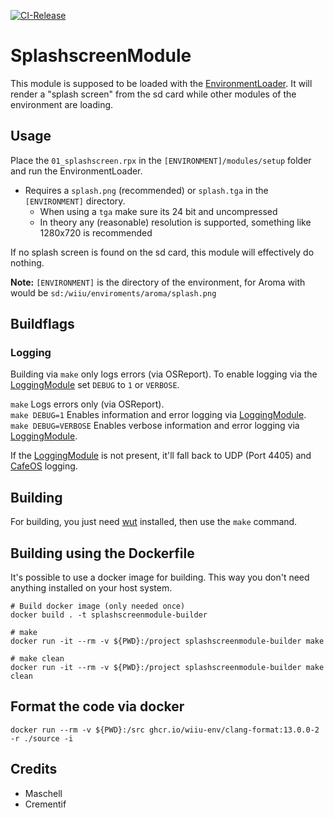 [![CI-Release](https://github.com/wiiu-env/SplashscreenModule/actions/workflows/ci.yml/badge.svg)](https://github.com/wiiu-env/SplashscreenModule/actions/workflows/ci.yml)
# SplashscreenModule
This module is supposed to be loaded with the [EnvironmentLoader](https://github.com/wiiu-env/EnvironmentLoader). It will render a "splash screen" from the sd card while
other modules of the environment are loading.

## Usage
Place the `01_splashscreen.rpx` in the `[ENVIRONMENT]/modules/setup` folder and run the EnvironmentLoader. 
- Requires a `splash.png` (recommended) or `splash.tga` in the `[ENVIRONMENT]` directory.
  - When using a `tga` make sure its 24 bit and uncompressed
  - In theory any (reasonable) resolution is supported, something like 1280x720 is recommended

If no splash screen is found on the sd card, this module will effectively do nothing.

**Note:** `[ENVIRONMENT]` is the directory of the environment, for Aroma with would be `sd:/wiiu/enviroments/aroma/splash.png`

## Buildflags

### Logging
Building via `make` only logs errors (via OSReport). To enable logging via the [LoggingModule](https://github.com/wiiu-env/LoggingModule) set `DEBUG` to `1` or `VERBOSE`.

`make` Logs errors only (via OSReport).  
`make DEBUG=1` Enables information and error logging via [LoggingModule](https://github.com/wiiu-env/LoggingModule).  
`make DEBUG=VERBOSE` Enables verbose information and error logging via [LoggingModule](https://github.com/wiiu-env/LoggingModule).

If the [LoggingModule](https://github.com/wiiu-env/LoggingModule) is not present, it'll fall back to UDP (Port 4405) and [CafeOS](https://github.com/wiiu-env/USBSerialLoggingModule) logging.

## Building
For building, you just need [wut](https://github.com/devkitPro/wut/) installed, then use the `make` command.

## Building using the Dockerfile

It's possible to use a docker image for building. This way you don't need anything installed on your host system.

```
# Build docker image (only needed once)
docker build . -t splashscreenmodule-builder

# make 
docker run -it --rm -v ${PWD}:/project splashscreenmodule-builder make

# make clean
docker run -it --rm -v ${PWD}:/project splashscreenmodule-builder make clean
```

## Format the code via docker

`docker run --rm -v ${PWD}:/src ghcr.io/wiiu-env/clang-format:13.0.0-2 -r ./source -i`

## Credits
- Maschell
- Crementif